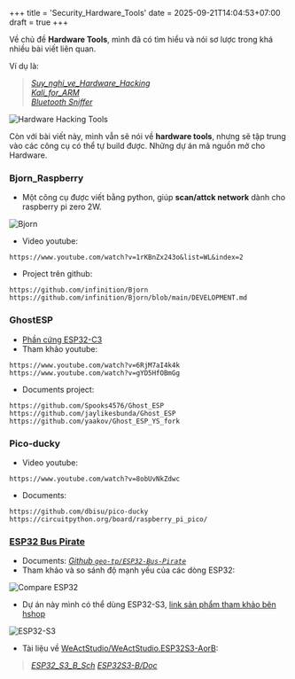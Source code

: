 +++
title = 'Security_Hardware_Tools'
date = 2025-09-21T14:04:53+07:00
draft = true
+++

Về chủ đề **Hardware Tools**, mình đã có tìm hiểu và nói sơ lược trong khá nhiều bài viết liên quan.

Ví dụ là:
> *[Suy_nghi_ve_Hardware_Hacking](https://blog.vinhld-homelab.io.vn/posts/others/suy_nghi_ve_hardware_hacking/)* </br>
> *[Kali_for_ARM](https://blog.vinhld-homelab.io.vn/posts/cybersecurity/kali_for_arm/)* </br>
> *[Bluetooth Sniffer](https://blog.vinhld-homelab.io.vn/posts/cybersecurity/technical/ble_sniffer/)* </br>

![Hardware Hacking Tools](/image/IoT/Hardware_Hacking.jpg)

Còn với bài viết này, mình vẫn sẽ nói về **hardware tools**, nhưng sẽ tập trung vào các công cụ có thể tự build được.
Những dự án mã nguồn mở cho Hardware.

### Bjorn_Raspberry
- Một công cụ được viết bằng python, giúp **scan/attck network** dành cho raspberry pi zero 2W.

![Bjorn](/image/CyberSecurity/Tools/Bjorn_Raspberry.png)

- Video youtube:
```
https://www.youtube.com/watch?v=1rKBnZx243o&list=WL&index=2
```
- Project trên github:
```
https://github.com/infinition/Bjorn
https://github.com/infinition/Bjorn/blob/main/DEVELOPMENT.md
```

### GhostESP
- [Phần cứng ESP32-C3](https://hshop.vn/kit-phat-trien-wifi-ble5-risc-v-soc-esp32-c3-super-mini-4mb)
- Tham khảo youtube:
```
https://www.youtube.com/watch?v=6RjM7aI4k4k
https://www.youtube.com/watch?v=gYD5HfOBmGg
```
- Documents project:
```
https://github.com/Spooks4576/Ghost_ESP
https://github.com/jaylikesbunda/Ghost_ESP
https://github.com/yaakov/Ghost_ESP_YS_fork
```

### Pico-ducky
- Video youtube:
```
https://www.youtube.com/watch?v=8obUvNkZdwc
```
- Documents:
```
https://github.com/dbisu/pico-ducky
https://circuitpython.org/board/raspberry_pi_pico/
```

### [ESP32 Bus Pirate](https://geo-tp.github.io/ESP32-Bus-Pirate/webflasher/)
- Documents: *[Github `geo-tp/ESP32-Bus-Pirate`](https://github.com/geo-tp/ESP32-Bus-Pirate/wiki)*
- Tham khảo và so sánh độ mạnh yếu của các dòng ESP32:

![Compare ESP32](/image/CyberSecurity/Tools/ESP32_Bus_Pirate/Compare_ESP32.png)

- Dự án này mình có thể dùng ESP32-S3, [link sản phẩm tham khảo bên hshop](https://hshop.vn/kit-phat-trien-wifi-ble-soc-esp32-s3-weact-esp32-s3-b-n16r8-espressif-devkitc-1-compatible)

![ESP32-S3](/image/CyberSecurity/Tools/ESP32_Bus_Pirate/ESP32-S3.webp)

- Tài liệu về [WeActStudio/WeActStudio.ESP32S3-AorB](https://github.com/WeActStudio/WeActStudio.ESP32S3-AorB):
> *[ESP32_S3_B_Sch](/image/CyberSecurity/Tools/ESP32_Bus_Pirate/ESP32_S3_B_Sch.pdf)*
> *[ESP32S3-B/Doc](https://github.com/WeActStudio/WeActStudio.ESP32S3-AorB/tree/main/ESP32S3-B/Doc)* </br>




